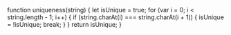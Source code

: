 <!-- Checking for Uniqueness -->

<!-- Normal Solution -->

<!-- 
check for uniqueness (assuming this means no repeating characters)
returns a boolean
cant use array or its methods
given a string -->

function uniqueness(string) {
  let isUnique = true;
  for (var i = 0; i < string.length - 1; i++) {
    if (string.charAt(i) === string.charAt(i + 1)) {
      isUnique = !isUnique;
      break;
    }
  }
  return isUnique;
}
